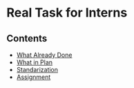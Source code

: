 # Real Task for Interns

## Contents
- [What Already Done](https://github.com/mekatronik-achmadi/md_tutorial/blob/master/internship/task_0/done.md)
- [What in Plan](https://github.com/mekatronik-achmadi/md_tutorial/blob/master/internship/task_0/planned.md)
- [Standarization](https://github.com/mekatronik-achmadi/md_tutorial/blob/master/internship/task_0/rules.md)
- [Assignment](https://github.com/mekatronik-achmadi/md_tutorial/blob/master/internship/task_0/jobs.md)

